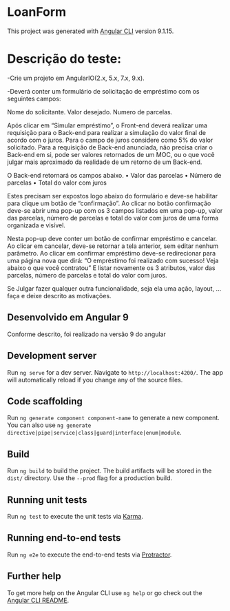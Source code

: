 # LoanForm

This project was generated with [Angular CLI](https://github.com/angular/angular-cli) version 9.1.15.


# Descrição do teste:

-Crie um projeto em AngularIO(2.x, 5.x, 7.x, 9.x).

-Deverá conter um formulário de solicitação de empréstimo com os seguintes campos:

Nome do solicitante.
Valor desejado.
Numero de parcelas.

Após clicar em “Simular empréstimo”, o Front-end deverá realizar uma requisição para o Back-end para realizar a simulação do valor final de acordo com o juros.
Para o campo de juros considere como 5% do valor solicitado.
Para a requisição de Back-end anunciada, não precisa criar o Back-end em si, pode ser valores retornados de um MOC, ou o que você julgar mais aproximado da realidade de um retorno de um Back-end.


O Back-end retornará os campos abaixo. 
•	Valor das parcelas
•	Número de parcelas 
•	Total do valor com juros

Estes precisam ser expostos logo abaixo do formulário e deve-se habilitar para clique um botão de “confirmação”.
Ao clicar no botão confirmação deve-se abrir uma pop-up com os 3 campos listados em uma pop-up, valor das parcelas, número de parcelas e total do valor com juros de uma forma organizada e visível.

Nesta pop-up deve conter um botão de confirmar empréstimo e cancelar.
Ao clicar em cancelar, deve-se retornar a tela anterior, sem editar nenhum parâmetro.
Ao clicar em confirmar empréstimo deve-se redirecionar para uma página nova que dirá:
“O empréstimo foi realizado com sucesso! Veja abaixo o que você contratou”
E listar novamente os 3 atributos, valor das parcelas, número de parcelas e total do valor com juros.

Se Julgar fazer qualquer outra funcionalidade, seja ela uma ação, layout, ... faça e deixe descrito as motivações.

## Desenvolvido em Angular 9 
Conforme descrito, foi realizado na versão 9 do angular
## Development server

Run `ng serve` for a dev server. Navigate to `http://localhost:4200/`. The app will automatically reload if you change any of the source files.

## Code scaffolding

Run `ng generate component component-name` to generate a new component. You can also use `ng generate directive|pipe|service|class|guard|interface|enum|module`.

## Build

Run `ng build` to build the project. The build artifacts will be stored in the `dist/` directory. Use the `--prod` flag for a production build.

## Running unit tests

Run `ng test` to execute the unit tests via [Karma](https://karma-runner.github.io).

## Running end-to-end tests

Run `ng e2e` to execute the end-to-end tests via [Protractor](http://www.protractortest.org/).

## Further help

To get more help on the Angular CLI use `ng help` or go check out the [Angular CLI README](https://github.com/angular/angular-cli/blob/master/README.md).
